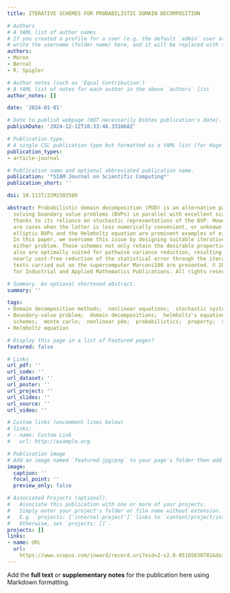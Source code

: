 ```yaml
---
title: ITERATIVE SCHEMES FOR PROBABILISTIC DOMAIN DECOMPOSITION

# Authors
# A YAML list of author names
# If you created a profile for a user (e.g. the default `admin` user at `content/authors/admin/`), 
# write the username (folder name) here, and it will be replaced with their full name and linked to their profile.
authors:
- Moron
- Bernal
- R. Spigler

# Author notes (such as 'Equal Contribution')
# A YAML list of notes for each author in the above `authors` list
author_notes: []

date: '2024-01-01'

# Date to publish webpage (NOT necessarily Bibtex publication's date).
publishDate: '2024-12-12T10:33:48.331668Z'

# Publication type.
# A single CSL publication type but formatted as a YAML list (for Hugo requirements).
publication_types:
- article-journal

# Publication name and optional abbreviated publication name.
publication: '*SIAM Journal on Scientific Computing*'
publication_short: ''

doi: 10.1137/22M1503580

abstract: Probabilistic domain decomposition (PDD) is an alternative paradigm for
  solving boundary value problems (BVPs) in parallel with excellent scalability properties,
  thanks to its reliance on stochastic representations of the BVP. However, there
  are cases when the latter is less numerically convenient, or unknown. Semilinear
  elliptic BVPs and the Helmholtz equation are prominent examples of either class.
  In this paper, we overcome this issue by designing suitable iterative schemes for
  either problem. These schemes not only retain the desirable properties of PDD but
  also are optimally suited for pathwise variance reduction, resulting in a systematic,
  nearly cost-free reduction of the statistical error through the iterations. Numerical
  tests carried out on the supercomputer Marconi100 are presented. © 2024 Society
  for Industrial and Applied Mathematics Publications. All rights reserved.

# Summary. An optional shortened abstract.
summary: ''

tags:
- Domain decomposition methods;  nonlinear equations;  stochastic systems;  supercomputers
- Boundary-value problem;  domain decompositions;  helmholtz's equations;  hpc;  iterative
  schemes;  monte carlo;  nonlinear pde;  probabilistics;  property;  stochastic representations
- Helmholtz equation

# Display this page in a list of Featured pages?
featured: false

# Links
url_pdf: ''
url_code: ''
url_dataset: ''
url_poster: ''
url_project: ''
url_slides: ''
url_source: ''
url_video: ''

# Custom links (uncomment lines below)
# links:
# - name: Custom Link
#   url: http://example.org

# Publication image
# Add an image named `featured.jpg/png` to your page's folder then add a caption below.
image:
  caption: ''
  focal_point: ''
  preview_only: false

# Associated Projects (optional).
#   Associate this publication with one or more of your projects.
#   Simply enter your project's folder or file name without extension.
#   E.g. `projects: ['internal-project']` links to `content/project/internal-project/index.md`.
#   Otherwise, set `projects: []`.
projects: []
links:
- name: URL
  url: 
    https://www.scopus.com/inward/record.uri?eid=2-s2.0-85165630781&doi=10.1137%2f22M1503580&partnerID=40&md5=11f5dada410e885462f66337f97820d6
---
```


Add the **full text** or **supplementary notes** for the publication here using Markdown formatting.
